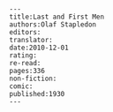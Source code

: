 
    ---
    title:Last and First Men
    authors:Olaf Stapledon
    editors:
    translator:
    date:2010-12-01
    rating:
    re-read:
    pages:336
    non-fiction:
    comic:
    published:1930
    ---

    